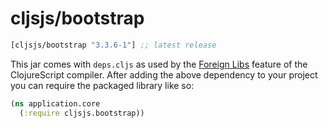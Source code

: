 # cljsjs/bootstrap
[](dependency)
```clojure
[cljsjs/bootstrap "3.3.6-1"] ;; latest release
```
[](/dependency)

This jar comes with `deps.cljs` as used by the [Foreign Libs][flibs] feature
of the ClojureScript compiler. After adding the above dependency to your project
you can require the packaged library like so:

```clojure
(ns application.core
  (:require cljsjs.bootstrap))
```
[flibs]: https://github.com/clojure/clojurescript/wiki/Packaging-Foreign-Dependencies



